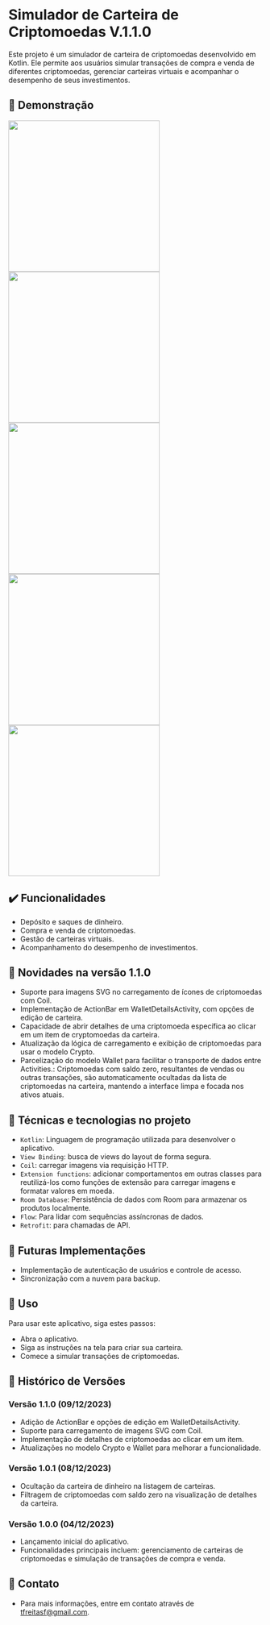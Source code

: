 # Simulador de Carteira de Criptomoedas V.1.1.0

Este projeto é um simulador de carteira de criptomoedas desenvolvido em Kotlin. Ele permite aos usuários simular transações de compra e venda de diferentes criptomoedas, gerenciar carteiras virtuais e acompanhar o desempenho de seus investimentos.

## 🎥 Demonstração
<p float="left">  
  <img src="https://github.com/tfreitasf/SimuladorCarteiraCrypto/assets/83042767/a5d06c5a-d243-4e72-902a-26724cc6cdc1" width="300" />
  <img src="https://github.com/tfreitasf/SimuladorCarteiraCrypto/assets/83042767/a61806ad-055a-497b-9892-1cf75b8ba0b9" width="300" />
  <img src="https://github.com/tfreitasf/SimuladorCarteiraCrypto/assets/83042767/ef2c74ff-4614-4408-9373-472861509e8e" width="300" />
  <img src="https://github.com/tfreitasf/SimuladorCarteiraCrypto/assets/83042767/721ab929-11fd-4752-a3f7-d50c7bc15b31" width="300" />
  <img src="https://github.com/tfreitasf/SimuladorCarteiraCrypto/assets/83042767/483e0ada-c74e-4991-ba2c-3a7291168bef" width="300" />
</p>




## ✔️ Funcionalidades
- Depósito e saques de dinheiro.
- Compra e venda de criptomoedas.
- Gestão de carteiras virtuais.
- Acompanhamento do desempenho de investimentos.

## 🌟 Novidades na versão 1.1.0
- Suporte para imagens SVG no carregamento de ícones de criptomoedas com Coil.
- Implementação de ActionBar em WalletDetailsActivity, com opções de edição de carteira.
- Capacidade de abrir detalhes de uma criptomoeda específica ao clicar em um item de cryptomoedas da carteira.
- Atualização da lógica de carregamento e exibição de criptomoedas para usar o modelo Crypto.
- Parcelização do modelo Wallet para facilitar o transporte de dados entre Activities.: Criptomoedas com saldo zero, resultantes de vendas ou outras transações, são automaticamente ocultadas da lista de criptomoedas na carteira, mantendo a interface limpa e focada nos ativos atuais.

## 🔨 Técnicas e tecnologias no projeto
- `Kotlin`: Linguagem de programação utilizada para desenvolver o aplicativo.
- `View Binding`: busca de views do layout de forma segura.
- `Coil`: carregar imagens via requisição HTTP.
- `Extension functions`: adicionar comportamentos em outras classes para reutilizá-los como funções de extensão para carregar imagens e formatar valores em moeda.
- `Room Database`: Persistência de dados com Room para armazenar os produtos localmente.
- `Flow`: Para lidar com sequências assíncronas de dados.
- `Retrofit`: para chamadas de API.

## 🚀 Futuras Implementações
- Implementação de autenticação de usuários e controle de acesso.
- Sincronização com a nuvem para backup.


## 📝 Uso
Para usar este aplicativo, siga estes passos:

- Abra o aplicativo.
- Siga as instruções na tela para criar sua carteira.
- Comece a simular transações de criptomoedas.

## 📝 Histórico de Versões

### Versão 1.1.0 (09/12/2023)
- Adição de ActionBar e opções de edição em WalletDetailsActivity.
- Suporte para carregamento de imagens SVG com Coil.
- Implementação de detalhes de criptomoedas ao clicar em um item.
- Atualizações no modelo Crypto e Wallet para melhorar a funcionalidade.

### Versão 1.0.1 (08/12/2023)
- Ocultação da carteira de dinheiro na listagem de carteiras.
- Filtragem de criptomoedas com saldo zero na visualização de detalhes da carteira.

### Versão 1.0.0 (04/12/2023)
- Lançamento inicial do aplicativo.
- Funcionalidades principais incluem: gerenciamento de carteiras de criptomoedas e simulação de transações de compra e venda.

## 📧 Contato
- Para mais informações, entre em contato através de tfreitasf@gmail.com.

